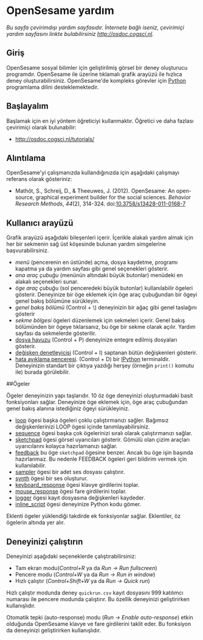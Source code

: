# OpenSesame yardım

*Bu sayfa çevirimdışı yardım sayfasıdır. İnternete bağlı iseniz, çevirimiçi yardım sayfasını linkte bulabilirsiniz <http://osdoc.cogsci.nl>.*

## Giriş

OpenSesame sosyal bilimler için geliştirilmiş görsel bir deney oluşturucu programdır. OpenSesame ile üzerine tıklamalı grafik arayüzü ile hızlıca deney oluşturabilirsiniz. OpenSesame'de kompleks görevler için [Python] programlama dilini desteklemektedir.

## Başlayalım

Başlamak için en iyi yöntem öğreticiyi kullanmaktır. Öğretici ve daha fazlası çevirimiçi olarak bulunabilir:

- <http://osdoc.cogsci.nl/tutorials/>

## Alıntılama

OpenSesame'yi çalışmanızda kullandığınızda için aşağıdaki çalışmayı referans olarak gösteriniz:

- Mathôt, S., Schreij, D., & Theeuwes, J. (2012). OpenSesame: An open-source, graphical experiment builder for the social sciences. *Behavior Research Methods*, *44*(2), 314-324. doi:[10.3758/s13428-011-0168-7](http://dx.doi.org/10.3758/s13428-011-0168-7)

## Kullanıcı arayüzü

Grafik arayüzü aşağıdaki bileşenleri içerir. İçerikle alakalı yardım almak için her bir sekmenin sağ üst köşesinde bulunan yardım simgelerine başvurabilirsiniz.

- *menü* (pencerenin en üstünde) açma, dosya kaydetme, programı kapatma ya da yardım sayfası gibi genel seçenekleri gösterir.
- *ana araç çubuğu* (menünün altındaki büyük butonlar) menüdeki en alakalı seçenekleri sunar.
- *öge araç çubuğu* (sol penceredeki büyük butonlar) kullanılabilir ögeleri gösterir. Deneyinize bir öge eklemek için öge araç çubuğundan bir ögeyi genel bakış bölümüne sürükleyin.
- *genel bakış bölümü* (Control + \\) deneyinizin bir ağaç gibi genel taslağını gösterir
- *sekme bölgesi* ögeleri düzenlemek için sekmeleri içerir. Genel bakış bölümünden bir ögeye tıklarsanız, bu öge bir sekme olarak açılır. Yardım sayfası da sekmelerde gösterilir.
- [dosya havuzu](opensesame://help.pool) (Control + P) deneyinize entegre edilmiş dosyaları gösterir.
- [değişken denetleyicisi](opensesame://help.extension.variable_inspector) (Control + I) saptanan bütün değişkenleri gösterir.
- [hata ayıklama penceresi](opensesame://help.stdout). (Control + D) bir [IPython] terminaldir. Deneyinizin standart bir çıktıya yazdığı herşey (örneğin `print()` komutu ile) burada görülebilir.

##Ögeler

Ögeler deneyinizin yapı taşlarıdır. 10 öz öge deneyinizi oluşturmadaki basit fonksiyonları sağlar. Deneyinize öge eklemek için, öge araç çubuğundan genel bakış alanına istediğiniz ögeyi sürükleyiniz.

- [loop](opensesame://help.loop) ögesi başka ögeleri çoklu çalıştırmanızı sağler. Bağımsız değişkenlerinizi LOOP ögesi içinde tanımlayabilirsiniz.
- [sequence](opensesame://help.sequence) ögesi başka çok ögelerinizi sıralı olarak çalıştırmanızı sağlar.
- [sketchpad](opensesame://help.sketchpad) ögesi görsel uyarıcıları gösterir. Gömülü olan çizim araçları uyarıcılarını kolayca hazırlamanızı sağlar.
- [feedback](opensesame://help.feedback) bu öge `sketchpad` ögesine benzer. Ancak bu öge işin başında hazırlanmaz. Bu nedenle FEEDBACK ögeleri geri bildirim vermek için kullanılabilir.
- [sampler](opensesame://help.sampler) ögesi bir adet ses dosyası çalıştırır.
- [synth](opensesame://help.synth) ögesi bir ses oluşturur.
- [keyboard_response](opensesame://help.keyboard_response) ögesi klavye girdilerini toplar.
- [mouse_response](opensesame://help.mouse_response) ögesi fare girdilerini toplar.
- [logger](opensesame://help.logger) ögesi kayıt dosyasına değişkenleri kaydeder.
- [inline_script](opensesame://help.inline_script) ögesi deneyinize Python kodu gömer.

Eklenti ögeler yüklendiği takdirde ek fonksiyonlar sağlar. Eklentiler, öz ögelerin altında yer alır.
## Deneyinizi çalıştırın

Deneyinizi aşağıdaki seçeneklerde çalıştırabilirsiniz:

- Tam ekran modu(*Control+R* ya da *Run -> Run fullscreen*)
- Pencere modu (*Control+W* ya da *Run -> Run in window*)
- Hızlı çalıştır (*Control+Shift+W* ya da *Run -> Quick run*)

Hızlı çalıştır modunda deney `quickrun.csv` kayıt dosyasını 999 katılımcı numarası ile pencere modunda çalıştırır. Bu özellik deneyinizi geliştirirken kullanışlıdır.

Otomatik tepki (auto-response) modu (*Run -> Enable auto-response*) etkin olduğunda OpenSesame klavye ve fare girdilerini taklit eder. Bu fonksiyon da deneyinizi geliştirirken kullanışlıdır.

[python]: http://www.python.org/
[ipython]: http://www.ipython.org/
